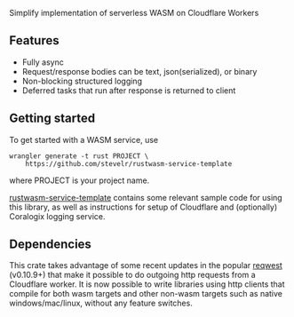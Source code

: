 Simplify implementation of serverless WASM on Cloudflare Workers

## Features

- Fully async
- Request/response bodies can be text, json(serialized), or binary
- Non-blocking structured logging
- Deferred tasks that run after response is returned to client

## Getting started

To get started with a WASM service, use 

    wrangler generate -t rust PROJECT \
	    https://github.com/stevelr/rustwasm-service-template

where PROJECT is your project name.

[rustwasm-service-template](https://github.com/stevelr/rustwasm-service-template/blob/master/README.md) 
contains some relevant sample code for using this library, as well as
instructions for setup of Cloudflare and (optionally) Coralogix logging
service.

## Dependencies

This crate takes advantage of some recent updates in 
the popular [reqwest](https://crates.io/crates/reqwest) (v0.10.9+)
that make it possible to do outgoing http requests 
from a Cloudflare worker. It is now possible
to write libraries using http clients that compile 
for both wasm targets and other non-wasm targets such as 
native windows/mac/linux, without any feature switches.

